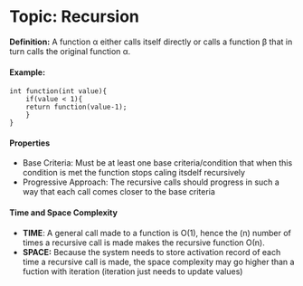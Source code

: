 # Topic: Recursion

**Definition:** A function α either calls itself directly or calls a function β that in turn calls the original function α.

#### **Example:**

    int function(int value){
        if(value < 1){
        return function(value-1);
        }
    }

#### Properties
- Base Criteria: Must be at least one base criteria/condition that when this condition is met the function stops caling itsdelf recursively
- Progressive Approach: The recursive calls should progress in such a way that each call comes closer to the base criteria


#### Time and Space Complexity
- **TIME**: A general call made to a function is O(1),  hence the (n) number of times a recursive call is made makes the recursive function Ο(n).
- **SPACE:** Because the system needs to store activation record of each time a recursive call is made, the space complexity may go higher than a fuction with iteration (iteration just needs to update values)
